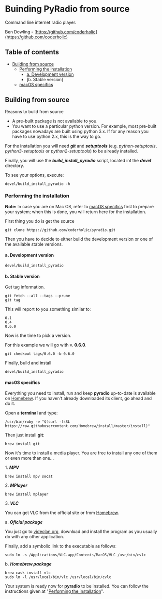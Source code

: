 # Buinding PyRadio from source

Command line internet radio player.

Ben Dowling - [https://github.com/coderholic](https://github.com/coderholic)

## Table of contents

* [Building from source](#building-from-source)
    * [Performing the installation](#performing-the-installation)
        * [a. Development version](#a.-development-version)
        * [b. Stable version]
    * [macOS specifics](#macos-specifics)

## Building from source

Reasons to build from source

* A pre-built package is not available to you.
* You want to use a particular python version. For example, most pre-built packages nowadays are built using python 3.x. If for any reason you have to use python 2.x, this is the way to go.

For the installation you will need ***git*** and ***setuptools*** (e.g. *python-setuptools*, *python3-setuptools* or *python2-setuptools*) to be already installed.

Finally, you will use the ***build_install_pyradio*** script, located int the ***devel*** directory.

To see your options, execute:

```
devel/build_install_pyradio -h
```

### Performing the installation

**Note:** In case you are on Mac OS, refer to [macOS specifics](#macos-specifics) first to prepare your system; when this is done, you will return here for the installation.

First thing you do is get the source

```
git clone https://github.com/coderholic/pyradio.git
```

Then you have to decide to either build the development version or one of the available stable versions.

#### a. Development version

```
devel/build_install_pyradio
```

#### b. Stable version

Get tag information.

```
git fetch --all --tags --prune
git tag
```

This will report to you something similar to:

```
0.1
0.4
0.6.0
```

Now is the time to pick a version.

For this example we will go with v. **0.6.0**.

```
git checkout tags/0.6.0 -b 0.6.0
```

Finally, build and install

```
devel/build_install_pyradio
```

#### macOS specifics

Everything you need to install, run and keep **pyradio** up-to-date is available on [Homebrew](https://github.com/Homebrew/homebrew). If you haven't already downloaded its client, go ahead and do it.

Open a **terminal** and type:

```
/usr/bin/ruby -e "$(curl -fsSL https://raw.githubusercontent.com/Homebrew/install/master/install)"
```

Then just install **git**:

```
brew install git
```

Now it's time to install a media player. You are free to install any one of them or even more than one...

1\. ***MPV***

```
brew install mpv socat
```

2\. ***MPlayer***

```
brew install mplayer
```

3\. ***VLC***

You  can get VLC from the official site or from [Homebrew](https://github.com/Homebrew/homebrew).

a\. ***Oficial package***

You just go to [videolan.org](http://www.videolan.org/vlc/download-macos.html),  download and install the program as you usually do with any other application.

Finally, add a symbolic link to the executable as follows:

```
sudo ln -s /Applications/VLC.app/Contents/MacOS/VLC /usr/bin/cvlc
```

b\. ***Homebrew package***

```
brew cask install vlc
sudo ln -l /usr/local/bin/vlc /usr/local/bin/cvlc
```

Your system is ready now for **pyradio** to be installed. You can follow the instructions given at "[Performing the installation](#performing-the-installation)".

